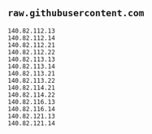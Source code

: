## `raw.githubusercontent.com`

```plaintext
140.82.112.13
140.82.112.14
140.82.112.21
140.82.112.22
140.82.113.13
140.82.113.14
140.82.113.21
140.82.113.22
140.82.114.21
140.82.114.22
140.82.116.13
140.82.116.14
140.82.121.13
140.82.121.14
```
